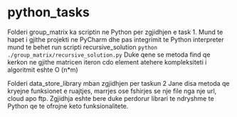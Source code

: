 # python_tasks

Folderi group_matrix ka scriptin ne Python per zgjidhjen e task 1.
Mund te hapet i gjithe projekti ne PyCharm dhe pas integrimit te Python interpreter mund te behet run scripti recursive_solution
`python ./group_matrix/recursive_solution.py`
Duke qene se metoda find qe kerkon ne gjithe matricen iteron cdo element atehere kompleksiteti i algoritmit eshte O (n*m)

Folderi data_store_library mban zgjidhjen per taskun 2
Jane disa metoda qe kryejne funksionet e ruajtjes, marrjes ose fshirjes se nje file nga nje url, cloud apo ftp.
Zgjidhja eshte bere duke perdorur librari te ndryshme te Python qe te ofrojne keto funksionalitete.